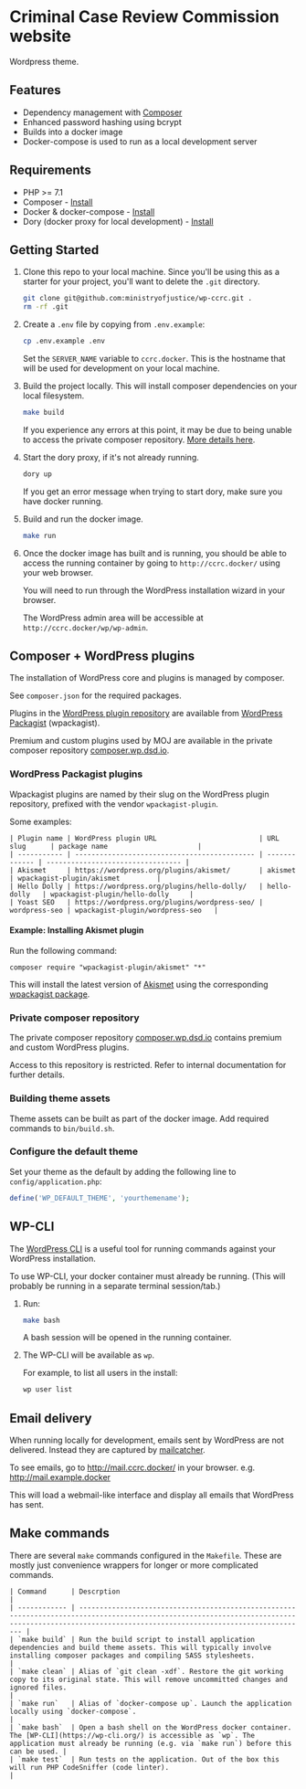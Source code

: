 # Criminal Case Review Commission website

Wordpress theme.

## Features

- Dependency management with [Composer](https://getcomposer.org)
- Enhanced password hashing using bcrypt
- Builds into a docker image
- Docker-compose is used to run as a local development server

## Requirements

- PHP >= 7.1
- Composer - [Install](https://getcomposer.org/doc/00-intro.md#installation-linux-unix-osx)
- Docker & docker-compose - [Install](https://www.docker.com/docker-mac)
- Dory (docker proxy for local development) - [Install](https://github.com/FreedomBen/dory)

## Getting Started

1. Clone this repo to your local machine. Since you'll be using this as a starter for your project, you'll want to delete the `.git` directory.
    ```bash
    git clone git@github.com:ministryofjustice/wp-ccrc.git .
    rm -rf .git
    ```

2. Create a `.env` file by copying from `.env.example`:
    ```bash
    cp .env.example .env
    ```

    Set the `SERVER_NAME` variable to `ccrc.docker`. This is the hostname that will be used for development on your local machine.

3. Build the project locally. This will install composer dependencies on your local filesystem.
    ```bash
    make build
    ```

    If you experience any errors at this point, it may be due to being unable to access the private composer repository. [More details here](#private-composer-repository).

4. Start the dory proxy, if it's not already running.
    ```bash
    dory up
    ```

    If you get an error message when trying to start dory, make sure you have docker running.

5. Build and run the docker image.
    ```bash
    make run
    ```

6. Once the docker image has built and is running, you should be able to access the running container by going to `http://ccrc.docker/` using your web browser.

    You will need to run through the WordPress installation wizard in your browser.

    The WordPress admin area will be accessible at `http://ccrc.docker/wp/wp-admin`.

## Composer + WordPress plugins

The installation of WordPress core and plugins is managed by composer.

See `composer.json` for the required packages.

Plugins in the [WordPress plugin repository](https://wordpress.org/plugins/) are available from [WordPress Packagist](https://wpackagist.org/) (wpackagist).

Premium and custom plugins used by MOJ are available in the private composer repository [composer.wp.dsd.io](https://composer.wp.dsd.io).

### WordPress Packagist plugins

Wpackagist plugins are named by their slug on the WordPress plugin repository, prefixed with the vendor `wpackagist-plugin`.

Some examples:
```
| Plugin name | WordPress plugin URL                         | URL slug      | package name                      |
| ----------- | -------------------------------------------- | ------------- | --------------------------------- |
| Akismet     | https://wordpress.org/plugins/akismet/       | akismet       | wpackagist-plugin/akismet         |
| Hello Dolly | https://wordpress.org/plugins/hello-dolly/   | hello-dolly   | wpackagist-plugin/hello-dolly     |
| Yoast SEO   | https://wordpress.org/plugins/wordpress-seo/ | wordpress-seo | wpackagist-plugin/wordpress-seo   |
```

#### Example: Installing Akismet plugin

Run the following command:

```
composer require "wpackagist-plugin/akismet" "*"
```

This will install the latest version of [Akismet](https://wordpress.org/plugins/akismet/) using the corresponding [wpackagist package](https://wpackagist.org/search?q=akismet).

### Private composer repository

The private composer repository [composer.wp.dsd.io](https://composer.wp.dsd.io) contains premium and custom WordPress plugins.

Access to this repository is restricted. Refer to internal documentation for further details.

### Building theme assets

Theme assets can be built as part of the docker image. Add required commands to `bin/build.sh`.

### Configure the default theme

Set your theme as the default by adding the following line to `config/application.php`:

```php
define('WP_DEFAULT_THEME', 'yourthemename');
```

## WP-CLI

The [WordPress CLI](https://wp-cli.org/) is a useful tool for running commands against your WordPress installation.

To use WP-CLI, your docker container must already be running. (This will probably be running in a separate terminal session/tab.)

1. Run:
    ```bash
    make bash
    ```

    A bash session will be opened in the running container.

2. The WP-CLI will be available as `wp`.

    For example, to list all users in the install:
    ```bash
    wp user list
    ```

## Email delivery

When running locally for development, emails sent by WordPress are not delivered. Instead they are captured by [mailcatcher](https://mailcatcher.me/).

To see emails, go to http://mail.ccrc.docker/ in your browser.
e.g. http://mail.example.docker

This will load a webmail-like interface and display all emails that WordPress has sent.

## Make commands

There are several `make` commands configured in the `Makefile`. These are mostly just convenience wrappers for longer or more complicated commands.
```
| Command      | Descrption                                                                                                                                                                                           |
| ------------ | ---------------------------------------------------------------------------------------------------------------------------------------------------------------------------------------------------- |
| `make build` | Run the build script to install application dependencies and build theme assets. This will typically involve installing composer packages and compiling SASS stylesheets.                            |
| `make clean` | Alias of `git clean -xdf`. Restore the git working copy to its original state. This will remove uncommitted changes and ignored files.                                                               |
| `make run`   | Alias of `docker-compose up`. Launch the application locally using `docker-compose`.                                                                                                                 |
| `make bash`  | Open a bash shell on the WordPress docker container. The [WP-CLI](https://wp-cli.org/) is accessible as `wp`. The application must already be running (e.g. via `make run`) before this can be used. |
| `make test`  | Run tests on the application. Out of the box this will run PHP CodeSniffer (code linter).                                                                                                            |
```


